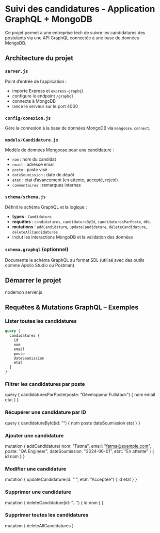 # Suivi des candidatures - Application GraphQL + MongoDB

Ce projet permet à une entreprise tech de suivre les candidatures des postulants via une API GraphQL connectée à une base de données MongoDB.

## Architecture du projet

### `server.js`

Point d’entrée de l’application :

- importe Express et `express-graphql`
- configure le endpoint `/graphql`
- connecte à MongoDB
- lance le serveur sur le port 4000

### `config/conexion.js`

Gère la connexion à la base de données MongoDB via `mongoose.connect`.

### `models/Candidature.js`

Modèle de données Mongoose pour une candidature :

- `nom` : nom du candidat
- `email` : adresse email
- `poste` : poste visé
- `dateSoumission` : date de dépôt
- `etat` : état d’avancement (en attente, accepté, rejeté)
- `commentaires` : remarques internes

### `schema/schema.js`

Définit le schéma GraphQL et la logique :

- **types** : `Candidature`
- **requêtes** : `candidatures`, `candidatureById`, `candidaturesParPoste`, etc.
- **mutations** : `addCandidature`, `updateCandidature`, `deleteCandidature`, `deleteAllCandidatures`
- inclut les interactions MongoDB et la validation des données

### `schema.graphql` (optionnel)

Documente le schéma GraphQL au format SDL (utilisé avec des outils comme Apollo Studio ou Postman).

## Démarrer le projet

nodemon server.js

## Requêtes & Mutations GraphQL – Exemples


### Lister toutes les candidatures

```graphql
query {
  candidatures {
    id
    nom
    email
    poste
    dateSoumission
    etat
  }
}
```

### Filtrer les candidatures par poste

query {
  candidaturesParPoste(poste: "Développeur Fullstack") {
    nom
    email
    etat
  }
}

### Récupérer une candidature par ID

query {
  candidatureById(id: "") {
    nom
    poste
    dateSoumission
    etat
  }
}

### Ajouter une candidature

mutation {
  addCandidature(
    nom: "Fatma",
    email: "fatma@example.com",
    poste: "QA Engineer",
    dateSoumission: "2024-06-01",
    etat: "En attente"
  ) {
    id
    nom
  }
}

### Modifier une candidature

mutation {
  updateCandidature(id: "   ", etat: "Acceptée") {
    id
    etat
  }
}

### Supprimer une candidature

mutation {
  deleteCandidature(id: "...") {
    id
    nom
  }
}

### Supprimer toutes les candidatures

mutation {
  deleteAllCandidatures
}
